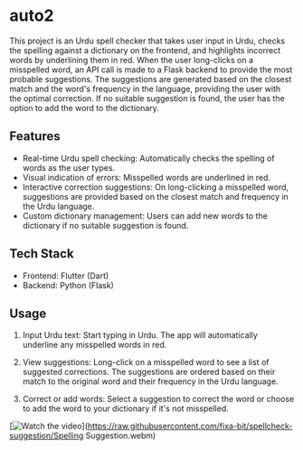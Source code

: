 # auto2

This project is an Urdu spell checker that takes user input in Urdu, checks the spelling against a dictionary on the frontend, and highlights incorrect words by underlining them in red. When the user long-clicks on a misspelled word, an API call is made to a Flask backend to provide the most probable suggestions. The suggestions are generated based on the closest match and the word's frequency in the language, providing the user with the optimal correction. If no suitable suggestion is found, the user has the option to add the word to the dictionary.

## Features

* Real-time Urdu spell checking: Automatically checks the spelling of words as the user types.
* Visual indication of errors: Misspelled words are underlined in red.
* Interactive correction suggestions: On long-clicking a misspelled word, suggestions are provided based on the closest match and frequency in the Urdu language.
* Custom dictionary management: Users can add new words to the dictionary if no suitable suggestion is found.

## Tech Stack
* Frontend: Flutter (Dart)
* Backend: Python (Flask)

## Usage
1. Input Urdu text: Start typing in Urdu. The app will automatically underline any misspelled words in red.

2. View suggestions: Long-click on a misspelled word to see a list of suggested corrections. The suggestions are ordered based on their match to the original word and their frequency in the Urdu language.

3. Correct or add words: Select a suggestion to correct the word or choose to add the word to your dictionary if it's not misspelled.

[![Watch the video](https://raw.githubusercontent.com/fixa-bit/spellcheck-suggestion/spell_checker_thumbnail.png)](https://raw.githubusercontent.com/fixa-bit/spellcheck-suggestion/Spelling Suggestion.webm)




